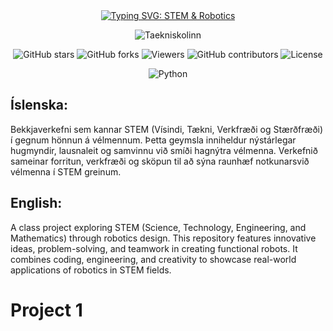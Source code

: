<div align="center">
  <a href="https://git.io/typing-svg" target="_blank">
    <img src="https://readme-typing-svg.demolab.com?font=Fira+Code&size=40&duration=2000&pause=1000&center=true&vCenter=true&width=435&lines=S-T-E-M+%26+Robotics" alt="Typing SVG: STEM & Robotics">
  </a>
</div>



<p align="center">
  <img src="https://img.shields.io/badge/Taekniskolinn-blue?style=for-the-badge&logo=https://encrypted-tbn0.gstatic.com/images?q=tbn:ANd9GcQqTwAaMeKxCyPqZWQFVSrB3ifYAiyyDOn1HQ&s&logoColor=white" alt="Taekniskolinn">
</p>

<p align="center">
  <img src="https://img.shields.io/github/stars/tilkynntu-is/tilkynntu-project?style=social" alt="GitHub stars">
  <img src="https://img.shields.io/github/forks/tilkynntu-is/tilkynntu-project?style=social" alt="GitHub forks">
  <img src="https://img.shields.io/badge/viewers-0-%23000000?style=flat-square&logo=GitHub&logoColor=white" alt="Viewers">
  <img src="https://img.shields.io/github/contributors/tilkynntu-is/tilkynntu-project" alt="GitHub contributors">
  <img src="https://img.shields.io/github/license/tilkynntu-is/tilkynntu-project" alt="License">
</p>

<p align="center">
  <img src="https://img.shields.io/badge/Python-3.9-blue?logo=python&logoColor=white" alt="Python">
</p>

## Íslenska:
Bekkjaverkefni sem kannar STEM (Vísindi, Tækni, Verkfræði og Stærðfræði) í gegnum hönnun á vélmennum. Þetta geymsla inniheldur nýstárlegar hugmyndir, lausnaleit og samvinnu við smíði hagnýtra vélmenna. Verkefnið sameinar forritun, verkfræði og sköpun til að sýna raunhæf notkunarsvið vélmenna í STEM greinum.

## English:
A class project exploring STEM (Science, Technology, Engineering, and Mathematics) through robotics design. This repository features innovative ideas, problem-solving, and teamwork in creating functional robots. It combines coding, engineering, and creativity to showcase real-world applications of robotics in STEM fields.

# Project 1
